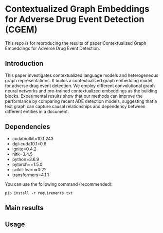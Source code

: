 # Contextualized Graph Embeddings for Adverse Drug Event Detection (CGEM)
This repo is for reproducing the results of paper Contextualized Graph Embeddings for Adverse Drug Event Detection.
## Introduction
This paper investigates contextualized language models and heterogeneous graph representations. 
It builds a contextualized graph embedding model for adverse drug event detection. 
We employ different convolutional graph neural networks and pre-trained contextualized embeddings as the building blocks. 
Experimental results show that our methods can improve the performance by comparing recent ADE detection models, suggesting that a text graph can capture causal relationships and dependency between different entities in a document.
## Dependencies

* cudatoolkit=10.1.243
* dgl-cuda10.1=0.6
* ignite=0.4.2
* nltk=3.4.5
* python=3.6.9
* pytorch==1.5.0
* scikit-learn=0.22
* transformers=4.1.1

You can use the following command (recommended):
~~~
pip install -r requirements.txt
~~~

## Main results


## Usage
